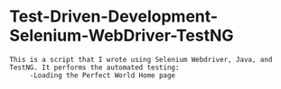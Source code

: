 # Test-Driven-Development-Selenium-WebDriver-TestNG

	This is a script that I wrote using Selenium Webdriver, Java, and TestNG. It performs the automated testing: 
	     -Loading the Perfect World Home page

